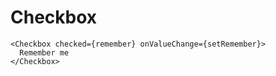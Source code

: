 # Checkbox

```tsx
<Checkbox checked={remember} onValueChange={setRemember}>
  Remember me
</Checkbox>
```
